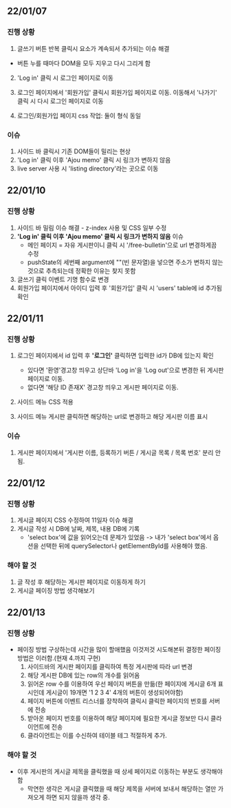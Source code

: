 ## 22/01/07
### 진행 상황
1. 글쓰기 버튼 반복 클릭시 요소가 계속되서 추가되는 이슈 해결
  - 버튼 누를 때마다 DOM을 모두 지우고 다시 그리게 함

2. 'Log in' 클릭 시 로그인 페이지로 이동

3. 로그인 페이지에서 '회원가입' 클릭시 회원가입 페이지로 이동. 이동해서 '나가기' 클릭 시 다시 로그인 페이지로 이동

4. 로그인/회원가입 페이지 css 작업: 둘이 형식 동일

### 이슈
1. 사이드 바 클릭시 기존 DOM들이 밀리는 현상
2. 'Log in' 클릭 이후 'Ajou memo' 클릭 시 링크가 변하지 않음
3. live server 사용 시 'listing directory'라는 곳으로 이동


## 22/01/10
### 진행 상황
1. 사이드 바 밀림 이슈 해결 - z-index 사용 및 CSS 일부 수정
2. **'Log in' 클릭 이후 'Ajou memo' 클릭 시 링크가 변하지 않음** 이슈
    - 메인 페이지 = 자유 게시판이니 클릭 시 '/free-bulletin'으로 url 변경하게끔 수정
    - pushState의 세번째 argument에 ""(빈 문자열)을 넣으면 주소가 변하지 않는 것으로 추측되는데 정확한 이유는 찾지 못함
3. 글쓰기 클릭 이벤트 기명 함수로 변경
4. 회원가입 페이지에서 아이디 입력 후 '회원가입' 클릭 시 'users' table에 id 추가됨 확인


## 22/01/11
### 진행 상황
1. 로그인 페이지에서 id 입력 후 **'로그인'** 클릭하면 입력한 id가 DB에 있는지 확인
    
    - 있다면 '환영'경고창 띄우고 상단바 'Log in'을 'Log out'으로 변경한 뒤 게시판 페이지로 이동.
    - 없다면 '해당 ID 존재X' 경고창 띄우고 게시판 페이지로 이동.
2. 사이드 메뉴 CSS 적용
3. 사이드 메뉴 게시판 클릭하면 해당하는 url로 변경하고 해당 게시판 이름 표시

### 이슈
1. 게시판 페이지에서 '게시판 이름, 등록하기 버튼 / 게시글 목록 / 목록 번호' 분리 안됨.

## 22/01/12
### 진행 상황
1. 게시글 페이지 CSS 수정하여 11일자 이슈 해결
2. 게시글 작성 시 DB에 날짜, 제목, 내용 DB에 기록
    - 'select box'에 값을 읽어오는데 문제가 있었음 -> 내가 'select box'에서 옵션을 선택한 뒤에 querySelector나 getElementById를 사용해야 했음.

### 해야 할 것
1. 글 작성 후 해당하는 게시판 페이지로 이동하게 하기
2. 게시글 페이징 방법 생각해보기

## 22/01/13
### 진행 상황
- 페이징 방법 구상하는데 시간을 많이 할애했음 이것저것 시도해본뒤 결정한 페이징 방법은 이러함.(현재 4.까지 구현)
    1. 사이드바의 게시판 페이지를 클릭하여 특정 게시판에 따라 url 변경
    2. 해당 게시판 DB에 있는 row의 개수를 읽어옴
    3. 읽어온 row 수를 이용하여 우선 페이지 버튼을 만듦(한 페이지에 게시글 6개 표시인데 게시글이 19개면 '1 2 3 4' 4개의 버튼이 생성되어야함)
    4. 페이지 버튼에 이벤트 리스너를 장착하여 클릭시 클릭한 페이지의 번호를 서버에 전송
    5. 받아온 페이지 번호를 이용하여 해당 페이지에 필요한 게시글 정보만 다시 클라이언트에 전송
    6. 클라이언트는 이를 수신하여 테이블 테그 적절하게 추가.

### 해야 할 것
- 이후 게시판의 게시글 제목을 클릭했을 때 상세 페이지로 이동하는 부분도 생각해야함
    - 막연한 생각은 게시글 클릭했을 때 해당 제목을 서버에 보내서 해당하는 열만 가져오게 하면 되지 않을까 생각 중.


